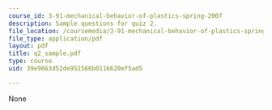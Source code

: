 ```yaml
---
course_id: 3-91-mechanical-behavior-of-plastics-spring-2007
description: Sample questions for quiz 2.
file_location: /coursemedia/3-91-mechanical-behavior-of-plastics-spring-2007/39e9663d52de951566b0116620ef5ad5_q2_sample.pdf
file_type: application/pdf
layout: pdf
title: q2_sample.pdf
type: course
uid: 39e9663d52de951566b0116620ef5ad5

---
```

None